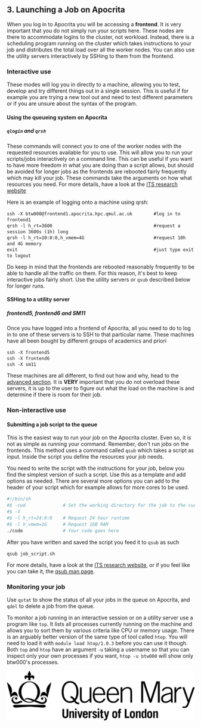 ## 3. Launching a Job on Apocrita
When you log in to Apocrita you will be accessing a **frontend**. It is very important that you do not simply run your scripts here. These nodes are there to accommodate logins to the cluster, not workload. Instead, there is a scheduling program running on the cluster which takes instructions to your job and distributes the total load over all the worker nodes. You can also use the utility servers interactively by SSHing to them from the frontend.

### Interactive use
These modes will log you in directly to a machine, allowing you to test, develop and try different things out in a single session. This is useful if for example you are trying a new tool out and need to test different parameters or if you are unsure about the syntax of the program. 

#### Using the queueing system on Apocrita

##### `qlogin` and `qrsh`
These commands will connect you to one of the worker nodes with the requested resources available for you to use. This will allow you to run your scripts/jobs interactively on a command line. This can be useful if you want to have more freedom in what you are doing than a script allows, but should be avoided for longer jobs as the frontends are rebooted fairly frequently which may kill your job. These commands take the arguments on how what resources you need. For more details, have a look at the [ITS research website](https://www.hpc.qmul.ac.uk/twiki/bin/view/HPC/SubmittingJobs)

Here is an example of logging onto a machine using qrsh:

```
ssh -X btw000@frontend1.apocrita.hpc.qmul.ac.uk        #log in to frontend1
qrsh -l h_rt=3600                                      #request a session 3600s (1h) long
qrsh -l h_rt=10:0:0,h_vmem=4G                          #request 10h and 4G memory
exit                                                   #just type exit to logout
```

Do keep in mind that the frontends are rebooted reasonably frequently to be able to handle all the traffic on them. For this reason, it's best to keep interactive jobs fairly short. Use the utility servers or `qsub` described below for longer runs. 

#### SSHing to a utility server
##### frontend5, frontend6 and SM11
Once you have logged into a frontend of Apocrita, all you need to do to log in to one of these servers is to SSH to that particular name. These machines have all been bought by different groups of academics and priori

```
ssh -X frontend5
ssh -X frontend6
ssh -X sm11
```

These machines are all different, to find out how and why, head to the [advanced section](2_0_advanced.md). It is **VERY** important that you do not overload these servers, it is up to the user to figure out what the load on the machine is and determine if there is room for their job. 

### Non-interactive use
#### Submitting a job script to the queue
This is the easiest way to run your job on the Apocrita cluster. Even so, it is not as simple as running your command. Remember, don't run jobs on the frontends. This method uses a command called `qsub` which takes a script as input. Inside the script you define the resources your job needs.

You need to write the script with the instructions for your job, below you find the simplest version of such a script. Use this as a template and add options as needed. There are several more options you can add to the header of your script which for example allows for more cores to be used.

```bash
#!/bin/sh
#$ -cwd              # Set the working directory for the job to the current directory
#$ -V
#$ -l h_rt=24:0:0    # Request 24 hour runtime
#$ -l h_vmem=1G      # Request 1GB RAM
./code               # Your code goes here
```

After you have written and saved the script you feed it to `qsub` as such

```
qsub job_script.sh
```

For more details, have a look at the [ITS research website](https://www.hpc.qmul.ac.uk/twiki/bin/view/HPC/SubmittingJobs), or if you feel like you can take it, the [qsub man page](http://gridscheduler.sourceforge.net/htmlman/htmlman1/qsub.html).

### Monitoring your job
Use `qstat` to show the status of all your jobs in the queue on Apocrita, and `qdel` to delete a job from the queue. 

To monitor a job running in an interactive session or on a utility server use a program like `top`. It lists all processes currently running on the machine and allows you to sort them by various criteria like CPU or memory usage. There is an arguably better version of the same type of tool called `htop`. You will need to load it with `module load htop/1.0.3` before you can use it though. Both `top` and `htop` have an argument `-u` taking a username so that you can inspect only your own processes if you want, `htop -u btw000` will show only btw000's processes. 

![QMUL logo](./img/qmul_logo.png)